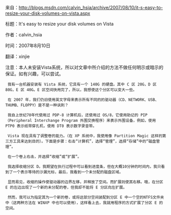 来自：http://blogs.msdn.com/calvin_hsia/archive/2007/08/10/it-s-easy-to-resize-your-disk-volumes-on-vista.aspx

标题：It's easy to resize your disk volumes on Vista

作者：calvin_hsia

时间：2007年8月10日

翻译：xinjie

注意：本人未安装Vista系统，所以对文章中所介绍的方法不做任何明示或暗示的保证。如有兴趣，可以尝试。

     我有一台机器安装有 Vista 系统，它具有一个 140G 的硬盘。其中 C 区 20G，D 区 80G，E 区 40G。E 区空间快用完了，所以，我想使这个分区可以变大一些。

     在 2007 年，我们仍旧使用英文字母来表示所有不同的的驱动器（CD、NETWORK、USB、THUMB、FLOPPY）是不是一种讽刺？

     我自上世纪70年代使用过 PDP-8 计算机后，还使用过 OS/8，它使用助记的 PIP （Peripheral Interchange Program 外围交换程序）来表示外围设备，例如，使用 PTP0 表示纸带穿孔机，使用 DT0 表示数字录音带。

     Vista 现在具有了调整卷的能力。（在 XP 系统中，我使用像 Partition Magic 这样的第三方工具来达到目的）。下面是步骤：右击“计算机”，选择“管理”，选择“存储”中的“磁盘管理”。

     在一个卷上右击，并选择“收缩”或“扩展”。

     我选择收缩分区 D。我期望在执行过程中可以看到进度条，但在大概10分钟的时间内，我只看到了一个表示等待的沙漏光标，最后，我看到一个未分配的磁盘区域。

     显而易见，收缩的操作使驱动器的边界左移，并释放了空间。而扩展则使其右移。哦，在分区 E 的左边出现了一个新的未分配的卷，但我却不能将 E 分区向左扩展。

     然而，我可以为指定其为一个新的卷，或将这部分空间装配到分区 E 中一个空的NTFS文件夹中（这两种方法在 WINXP 中也可以使用），这样看上去，我就用程序的方式扩展了分区 E 的空间。
